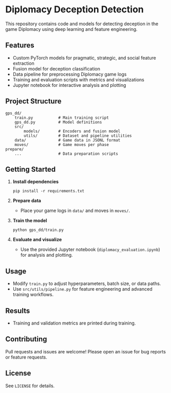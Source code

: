 # Diplomacy Deception Detection

This repository contains code and models for detecting deception in the game Diplomacy using deep learning and feature engineering.

## Features

- Custom PyTorch models for pragmatic, strategic, and social feature extraction
- Fusion model for deception classification
- Data pipeline for preprocessing Diplomacy game logs
- Training and evaluation scripts with metrics and visualizations
- Jupyter notebook for interactive analysis and plotting

## Project Structure

```
gps_dd/
    train.py           # Main training script
    gps_dd.py          # Model definitions
    src/
        models/        # Encoders and fusion model
        utils/         # Dataset and pipeline utilities
    data/              # Game data in JSONL format
    moves/             # Game moves per phase
prepare/
    ...                # Data preparation scripts
```

## Getting Started

1. **Install dependencies**
   ```
   pip install -r requirements.txt
   ```

2. **Prepare data**
   - Place your game logs in `data/` and moves in `moves/`.

3. **Train the model**
   ```
   python gps_dd/train.py
   ```

4. **Evaluate and visualize**
   - Use the provided Jupyter notebook (`diplomacy_evaluation.ipynb`) for analysis and plotting.

## Usage

- Modify `train.py` to adjust hyperparameters, batch size, or data paths.
- Use `src/utils/pipeline.py` for feature engineering and advanced training workflows.

## Results

- Training and validation metrics are printed during training.

## Contributing

Pull requests and issues are welcome! Please open an issue for bug reports or feature requests.

## License

See `LICENSE` for details.
